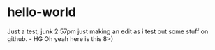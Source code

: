 # hello-world
Just a test, junk
2:57pm just making an edit as i test out some stuff on github. - HG
Oh yeah here is this 8>)
